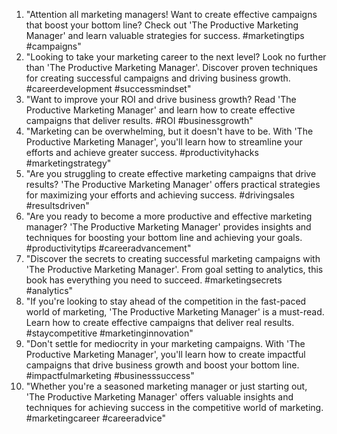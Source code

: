 1. "Attention all marketing managers! Want to create effective campaigns that boost your bottom line? Check out 'The Productive Marketing Manager' and learn valuable strategies for success. #marketingtips #campaigns"
2. "Looking to take your marketing career to the next level? Look no further than 'The Productive Marketing Manager'. Discover proven techniques for creating successful campaigns and driving business growth. #careerdevelopment #successmindset"
3. "Want to improve your ROI and drive business growth? Read 'The Productive Marketing Manager' and learn how to create effective campaigns that deliver results. #ROI #businessgrowth"
4. "Marketing can be overwhelming, but it doesn't have to be. With 'The Productive Marketing Manager', you'll learn how to streamline your efforts and achieve greater success. #productivityhacks #marketingstrategy"
5. "Are you struggling to create effective marketing campaigns that drive results? 'The Productive Marketing Manager' offers practical strategies for maximizing your efforts and achieving success. #drivingsales #resultsdriven"
6. "Are you ready to become a more productive and effective marketing manager? 'The Productive Marketing Manager' provides insights and techniques for boosting your bottom line and achieving your goals. #productivitytips #careeradvancement"
7. "Discover the secrets to creating successful marketing campaigns with 'The Productive Marketing Manager'. From goal setting to analytics, this book has everything you need to succeed. #marketingsecrets #analytics"
8. "If you're looking to stay ahead of the competition in the fast-paced world of marketing, 'The Productive Marketing Manager' is a must-read. Learn how to create effective campaigns that deliver real results. #staycompetitive #marketinginnovation"
9. "Don't settle for mediocrity in your marketing campaigns. With 'The Productive Marketing Manager', you'll learn how to create impactful campaigns that drive business growth and boost your bottom line. #impactfulmarketing #businesssuccess"
10. "Whether you're a seasoned marketing manager or just starting out, 'The Productive Marketing Manager' offers valuable insights and techniques for achieving success in the competitive world of marketing. #marketingcareer #careeradvice"
